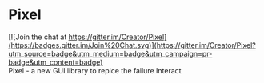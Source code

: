 # Pixel

[![Join the chat at https://gitter.im/Creator/Pixel](https://badges.gitter.im/Join%20Chat.svg)](https://gitter.im/Creator/Pixel?utm_source=badge&utm_medium=badge&utm_campaign=pr-badge&utm_content=badge)  
Pixel - a new GUI library to replce the failure Interact
